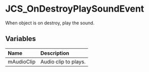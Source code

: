# JCS_OnDestroyPlaySoundEvent

When object is on destroy, play the sound.

## Variables

| Name | Description |
|:---|:---|
| mAudioClip | Audio clip to plays. |
